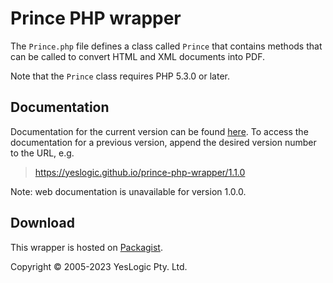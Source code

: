 Prince PHP wrapper
==================

The `Prince.php` file defines a class called `Prince` that contains methods
that can be called to convert HTML and XML documents into PDF.

Note that the `Prince` class requires PHP 5.3.0 or later.

Documentation
-------------

Documentation for the current version can be found [here][1]. To access the
documentation for a previous version, append the desired version number to the
URL, e.g.

> https://yeslogic.github.io/prince-php-wrapper/1.1.0

Note: web documentation is unavailable for version 1.0.0.

Download
--------

This wrapper is hosted on [Packagist][2].

Copyright © 2005-2023 YesLogic Pty. Ltd.

[1]: https://yeslogic.github.io/prince-php-wrapper
[2]: https://packagist.org/packages/yeslogic/prince-php-wrapper
